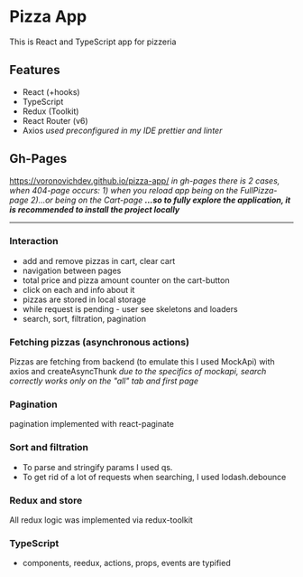 # Pizza App

This is React and TypeScript app for pizzeria 

## Features
- React (+hooks)
- TypeScript
- Redux (Toolkit) 
- React Router (v6)
- Axios
*used preconfigured in my IDE prettier and linter*

## Gh-Pages
https://voronovichdev.github.io/pizza-app/
*in gh-pages there is 2 cases, when 404-page occurs: 1) when you reload app being on the FullPizza-page 2)...or being on the Cart-page*
***...so to fully explore the application, it is recommended to install the project locally***

____

### Interaction
- add and remove pizzas in cart, clear cart
- navigation between pages
- total price and pizza amount counter on the cart-button
- click on each and info about it
- pizzas are stored in local storage
- while request is pending - user see skeletons and loaders
- search, sort, filtration, pagination

### Fetching pizzas (asynchronous actions)
Pizzas are fetching from backend (to emulate this I used MockApi) with axios and createAsyncThunk
*due to the specifics of mockapi, search correctly works only on the "all" tab and first page*

### Pagination
pagination implemented with react-paginate

### Sort and filtration
- To parse and stringify params I used qs.
- To get rid of a lot of requests when searching, I used lodash.debounce

### Redux and store
All redux logic was implemented via redux-toolkit

### TypeScript 
- components, reedux, actions, props, events are typified
